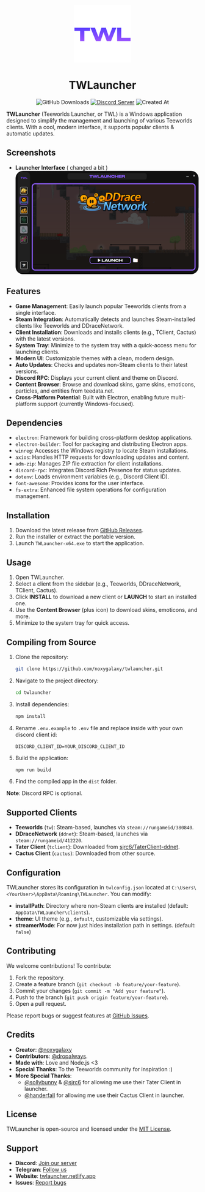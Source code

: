 <div align="center">
  <div>
    <img src="src/assets/logos/twl.png" width="150" alt="TWL Logo"/>  
  </div>
  <h1>TWLauncher</h1>
  <img src="https://img.shields.io/github/downloads/noxygalaxy/twlauncher/total?style=for-the-badge" alt="GitHub Downloads"/>  
  <a href="https://discord.gg/mwPZAQwrDB"><img src="https://dcbadge.limes.pink/api/server/mwPZAQwrDB" alt="Discord Server"/></a>  
  <img src="https://img.shields.io/github/created-at/noxygalaxy/twlauncher?style=for-the-badge" alt="Created At"/>  
</div>

**TWLauncher** (Teeworlds Launcher, or TWL) is a Windows application designed to simplify the management and launching of various Teeworlds clients. With a cool, modern interface, it supports popular clients & automatic updates.

## Screenshots

- **Launcher Interface** ( changed a bit ) 
  <img src="gh-assets/launcher-image.png" style="border-radius:20px;" alt="TWLauncher Interface">  

## Features

- **Game Management**: Easily launch popular Teeworlds clients from a single interface.
- **Steam Integration**: Automatically detects and launches Steam-installed clients like Teeworlds and DDraceNetwork.
- **Client Installation**: Downloads and installs clients (e.g., TClient, Cactus) with the latest versions.
- **System Tray**: Minimize to the system tray with a quick-access menu for launching clients.
- **Modern UI**: Customizable themes with a clean, modern design.
- **Auto Updates**: Checks and updates non-Steam clients to their latest versions.
- **Discord RPC**: Displays your current client and theme on Discord.
- **Content Browser**: Browse and download skins, game skins, emoticons, particles, and entities from teedata.net.
- **Cross-Platform Potential**: Built with Electron, enabling future multi-platform support (currently Windows-focused).

## Dependencies

- `electron`: Framework for building cross-platform desktop applications.
- `electron-builder`: Tool for packaging and distributing Electron apps.
- `winreg`: Accesses the Windows registry to locate Steam installations.
- `axios`: Handles HTTP requests for downloading updates and content.
- `adm-zip`: Manages ZIP file extraction for client installations.
- `discord-rpc`: Integrates Discord Rich Presence for status updates.
- `dotenv`: Loads environment variables (e.g., Discord Client ID).
- `font-awesome`: Provides icons for the user interface.
- `fs-extra`: Enhanced file system operations for configuration management.

## Installation

1. Download the latest release from [GitHub Releases](https://github.com/noxygalaxy/twlauncher/releases).
2. Run the installer or extract the portable version.
3. Launch `TWLauncher-x64.exe` to start the application.

## Usage

1. Open TWLauncher.
2. Select a client from the sidebar (e.g., Teeworlds, DDraceNetwork, TClient, Cactus).
3. Click **INSTALL** to download a new client or **LAUNCH** to start an installed one.
4. Use the **Content Browser** (plus icon) to download skins, emoticons, and more.
5. Minimize to the system tray for quick access.

## Compiling from Source

1. Clone the repository:
   ```bash
   git clone https://github.com/noxygalaxy/twlauncher.git
   ```
2. Navigate to the project directory:
   ```bash
   cd twlauncher
   ```
3. Install dependencies:
   ```bash
   npm install
   ```
4. Rename `.env.example` to `.env` file and replace inside with your own discord client id:
   ```env
   DISCORD_CLIENT_ID=YOUR_DISCORD_CLIENT_ID
   ```
5. Build the application:
   ```bash
   npm run build
   ```
6. Find the compiled app in the `dist` folder.

**Note**: Discord RPC is optional.

## Supported Clients

- **Teeworlds** (`tw`): Steam-based, launches via `steam://rungameid/380840`.
- **DDraceNetwork** (`ddnet`): Steam-based, launches via `steam://rungameid/412220`.
- **Tater Client** (`tclient`): Downloaded from [sjrc6/TaterClient-ddnet](https://github.com/sjrc6/TaterClient-ddnet).
- **Cactus Client** (`cactus`): Downloaded from other source.

## Configuration

TWLauncher stores its configuration in `twlconfig.json` located at `C:\Users\<YourUser>\AppData\Roaming\TWLauncher`. You can modify:

- **installPath**: Directory where non-Steam clients are installed (default: `AppData\TWLauncher\clients`).
- **theme**: UI theme (e.g., `default`, customizable via settings).
- **streamerMode**: For now just hides installation path in settings. (default: `false`)

## Contributing

We welcome contributions! To contribute:

1. Fork the repository.
2. Create a feature branch (`git checkout -b feature/your-feature`).
3. Commit your changes (`git commit -m "Add your feature"`).
4. Push to the branch (`git push origin feature/your-feature`).
5. Open a pull request.

Please report bugs or suggest features at [GitHub Issues](https://github.com/noxygalaxy/twlauncher/issues).

## Credits

- **Creator**: [@noxygalaxy](https://noxy.netlify.app)
- **Contributors**: [@dropalways](https://github.com/dropalways).
- **Made with**: Love and Node.js <3
- **Special Thanks**: To the Teeworlds community for inspiration :)
- **More Special Thanks**: 
  - [@sollybunny](https://github.com/sollybunny) & [@sjrc6](https://github.com/sjrc6) for allowing me use their Tater Client in launcher.
  - [@handerfall](https://github.com/handerfall) for allowing me use their Cactus Client in launcher.

## License

TWLauncher is open-source and licensed under the [MIT License](LICENSE).

## Support

- **Discord**: [Join our server](https://discord.gg/mwPZAQwrDB)
- **Telegram**: [Follow us](https://t.me/twlauncher)
- **Website**: [twlauncher.netlify.app](https://twlauncher.netlify.app)
- **Issues**: [Report bugs](https://github.com/noxygalaxy/twlauncher/issues)
